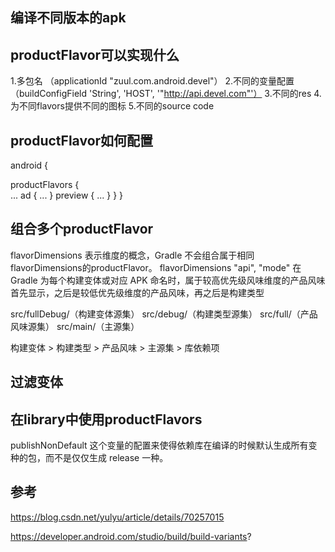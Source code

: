 ## 编译不同版本的apk

## productFlavor可以实现什么
 1.多包名 （applicationId "zuul.com.android.devel"）
 2.不同的变量配置 （buildConfigField 'String', 'HOST', '"http://api.devel.com"'）
 3.不同的res
 4.为不同flavors提供不同的图标
 5.不同的source code

## productFlavor如何配置
android {

  productFlavors {  
     ...
     ad {
         ...
     }
     preview {
         ...
     }
  }
}

## 组合多个productFlavor
flavorDimensions 表示维度的概念，Gradle 不会组合属于相同flavorDimensions的productFlavor。
flavorDimensions "api", "mode"
在 Gradle 为每个构建变体或对应 APK 命名时，属于较高优先级风味维度的产品风味首先显示，之后是较低优先级维度的产品风味，再之后是构建类型

src/fullDebug/（构建变体源集）
src/debug/（构建类型源集）
src/full/（产品风味源集）
src/main/（主源集）

构建变体 > 构建类型 > 产品风味 > 主源集 > 库依赖项

## 过滤变体



## 在library中使用productFlavors
publishNonDefault 这个变量的配置来使得依赖库在编译的时候默认生成所有变种的包，而不是仅仅生成 release 一种。

## 参考
https://blog.csdn.net/yulyu/article/details/70257015

https://developer.android.com/studio/build/build-variants?
